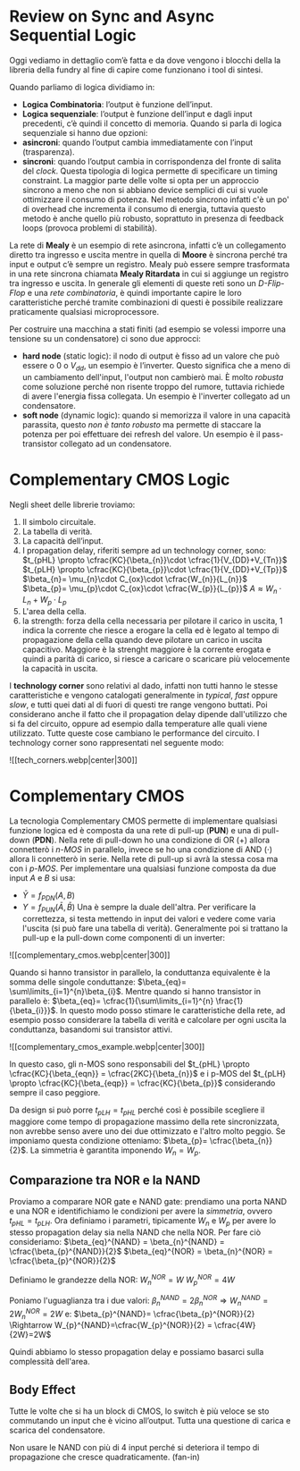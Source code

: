 # Review on Sync and Async Sequential Logic

Oggi vediamo in dettaglio com’è fatta e da dove vengono i blocchi della la libreria della fundry al fine di capire come funzionano i tool di sintesi.

Quando parliamo di logica dividiamo in:
- **Logica Combinatoria**: l’output è funzione dell’input.
- **Logica sequenziale**: l’output è funzione dell’input e dagli input precedenti, c’è quindi il concetto di memoria.
Quando si parla di logica sequenziale si hanno due opzioni:
- **asincroni**: quando l’output cambia immediatamente con l’input (trasparenza).
- **sincroni**: quando l’output cambia in corrispondenza del fronte di salita del *clock*. Questa tipologia di logica permette di specificare un timing constraint. 
La maggior parte delle volte si opta per un approccio sincrono a meno che non si abbiano device semplici di cui si vuole ottimizzare il consumo di potenza. Nel metodo sincrono infatti c'è un po' di overhead che incrementa il consumo di energia, tuttavia questo metodo è anche quello più robusto, soprattuto in presenza di feedback loops (provoca problemi di stabilità). 

La rete di **Mealy** è un esempio di rete asincrona, infatti c’è un collegamento diretto tra ingresso e uscita mentre in quella di **Moore** è sincrona perché tra input e output c’è sempre un registro.
Mealy può essere sempre trasformata in una rete sincrona chiamata **Mealy Ritardata** in cui si aggiunge un registro tra ingresso e uscita.
In generale gli elementi di queste reti sono un *D-Flip-Flop* e una *rete combinatoria*, è quindi importante capire le loro caratteristiche perché tramite combinazioni di questi è possibile realizzare praticamente qualsiasi microprocessore. 

Per costruire una macchina a stati finiti (ad esempio se volessi imporre una tensione su un condensatore) ci sono due approcci:
- **hard node** (static logic): il nodo di output è fisso ad un valore che può essere o $0$ o $V_{dd}$, un esempio è l’inverter. Questo significa che a meno di un cambiamento dell'input, l'output non cambierò mai. È molto *robusta* come soluzione perché non risente troppo del rumore, tuttavia richiede di avere l'energia fissa collegata. Un esempio è l'inverter collegato ad un condensatore. 
- **soft node** (dynamic logic): quando si memorizza il valore in una capacità parassita, questo *non è tanto robusto* ma permette di staccare la potenza per poi effettuare dei refresh del valore. Un esempio è il pass-transistor collegato ad un condensatore. 

# Complementary CMOS Logic

Negli sheet delle librerie troviamo:
1. Il simbolo circuitale.
2. La tabella di verità.
3. La capacità dell’input.
4. I propagation delay, riferiti sempre ad un technology corner, sono: 
	$t_{pHL} \propto \cfrac{KC}{\beta_{n}}\cdot \cfrac{1}{V_{DD}+V_{Tn}}$ 
	$t_{pLH} \propto \cfrac{KC}{\beta_{p}}\cdot \cfrac{1}{V_{DD}+V_{Tp}}$
	$\beta_{n}= \mu_{n}\cdot C_{ox}\cdot \cfrac{W_{n}}{L_{n}}$
	$\beta_{p}= \mu_{p}\cdot C_{ox}\cdot \cfrac{W_{p}}{L_{p}}$
	$A \approx W_{n}\cdot L_{n}+ W_{p}\cdot L_{p}$
5.  L'area della cella.
6. la strength: forza della cella necessaria per pilotare il carico in uscita, 1 indica la corrente che riesce a erogare la cella ed è legato al tempo di propagazione della cella quando deve pilotare un carico in uscita capacitivo. Maggiore è la strenght maggiore è la corrente erogata e quindi a parità di carico, si riesce a caricare o scaricare più velocemente la capacità in uscita. 

I **technology corner** sono relativi al dado, infatti non tutti hanno le stesse caratteristiche e vengono catalogati generalmente in *typical*, *fast* oppure *slow*, e tutti quei dati al di fuori di questi tre range vengono buttati. Poi considerano anche il fatto che il propagation delay dipende dall'utilizzo che si fa del circuito, oppure ad esempio dalla temperature alle quali viene utilizzato. Tutte queste cose cambiano le performance del circuito. 
I technology corner sono rappresentati nel seguente modo:

![[tech_corners.webp|center|300]]

# Complementary CMOS 

La tecnologia Complementary CMOS permette di implementare qualsiasi funzione logica ed è composta da una rete di pull-up (**PUN**) e una di pull-down (**PDN**).
Nella rete di pull-down ho una condizione di OR ($+$) allora connetterò i *n-MOS* in parallelo, invece se ho una condizione di AND ($\cdot$) allora li connetterò in serie. 
Nella rete di pull-up si avrà la stessa cosa ma con i *p-MOS*.
Per implementare una qualsiasi funzione composta da due input $A$ e $B$ si usa:
- $\bar{Y} = f_{PDN}(A,B)$
- $Y = f_{PUN}(\bar{A},\bar{B})$
Una è sempre la duale dell'altra. 
Per verificare la correttezza, si testa mettendo in input dei valori e vedere come varia l'uscita (si può fare una tabella di verità).
Generalmente poi si trattano la pull-up e la pull-down come componenti di un inverter: 

![[complementary_cmos.webp|center|300]]

Quando si hanno transistor in parallelo, la conduttanza equivalente è la somma delle singole conduttanze: $\beta_{eq}= \sum\limits_{i=1}^{n}\beta_{i}$.
Mentre quando si hanno transistor in parallelo è: $\beta_{eq}= \cfrac{1}{\sum\limits_{i=1}^{n} \frac{1}{\beta_{i}}}$.
In questo modo posso stimare le caratteristiche della rete, ad esempio posso considerare la tabella di verità e calcolare per ogni uscita la conduttanza, basandomi sui transistor attivi.

![[complementary_cmos_example.webp|center|300]]

In questo caso, gli n-MOS sono responsabili del $t_{pHL} \propto \cfrac{KC}{\beta_{eqn}} = \cfrac{2KC}{\beta_{n}}$ e i p-MOS del $t_{pLH} \propto \cfrac{KC}{\beta_{eqp}} = \cfrac{KC}{\beta_{p}}$ considerando sempre il caso peggiore. 

Da design si può porre $t_{pLH} = t_{pHL}$ perché così è possibile scegliere il maggiore come tempo di propagazione massimo della rete sincronizzata, non avrebbe senso avere uno dei due ottimizzato e l'altro molto peggio. 
Se imponiamo questa condizione otteniamo: $\beta_{p}= \cfrac{\beta_{n}}{2}$.
La simmetria è garantita imponendo $W_{n}= W_{p}$.

## Comparazione tra NOR e la NAND

Proviamo a comparare NOR gate e NAND gate: prendiamo una porta NAND e una NOR e identifichiamo le condizioni per avere la *simmetria*, ovvero $t_{pHL}= t_{pLH}$. Ora definiamo i parametri, tipicamente $W_{n}$ e $W_{p}$ per avere lo stesso propagation delay sia nella NAND che nella NOR. 
Per fare ciò consideriamo:
$\beta_{eq}^{NAND} = \beta_{n}^{NAND} = \cfrac{\beta_{p}^{NAND}}{2}$
$\beta_{eq}^{NOR} = \beta_{n}^{NOR} = \cfrac{\beta_{p}^{NOR}}{2}$

Definiamo le grandezze della NOR:
$W_{n}^{NOR}= W$
$W_{p}^{NOR} = 4W$

Poniamo l'uguaglianza tra i due valori: 
$\beta_{n}^{NAND}= 2\beta_{n}^{NOR} \Rightarrow W_{n}^{NAND}=2W_{n}^{NOR} = 2W$
e:
$\beta_{p}^{NAND}= \cfrac{\beta_{p}^{NOR}}{2} \Rightarrow W_{p}^{NAND}=\cfrac{W_{p}^{NOR}}{2} = \cfrac{4W}{2W}=2W$

Quindi abbiamo lo stesso propagation delay e possiamo basarci sulla complessità dell'area. 
## Body Effect

Tutte le volte che si ha un block di CMOS, lo switch è più veloce se sto commutando un input che è vicino all’output. Tutta una questione di carica e scarica del condensatore.

Non usare le NAND con più di 4 input perché si deteriora il tempo di propagazione che cresce quadraticamente. (fan-in)
